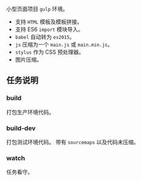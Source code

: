 
小型页面项目 `gulp` 环境。

- 支持 `HTML` 模板及模板拼接。
- 支持 ES6 `import` 模块导入。
- `babel` 自动转为 `es2015`。
- `js` 压缩为一个 `main.js` 或 `main.min.js`。
- `stylus` 作为 CSS 预处理器。
- 图片压缩。

## 任务说明

### build

打包生产环境代码。

### build-dev

打包测试环境代码。
带有 `sourcemaps` 以及代码未压缩。

### watch

任务看守。